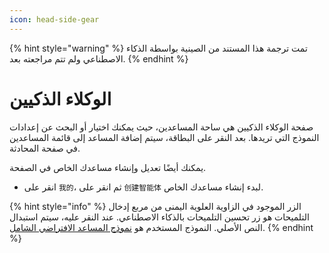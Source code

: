 ```yaml
---
icon: head-side-gear
---
```


{% hint style="warning" %}
تمت ترجمة هذا المستند من الصينية بواسطة الذكاء الاصطناعي ولم تتم مراجعته بعد.
{% endhint %}

# الوكلاء الذكيين

صفحة الوكلاء الذكيين هي ساحة المساعدين، حيث يمكنك اختيار أو البحث عن إعدادات النموذج التي تريدها. بعد النقر على البطاقة، سيتم إضافة المساعد إلى قائمة المساعدين في صفحة المحادثة.

يمكنك أيضًا تعديل وإنشاء مساعدك الخاص في الصفحة.

* انقر على `我的`، ثم انقر على `创建智能体` لبدء إنشاء مساعدك الخاص.

{% hint style="info" %}
الزر الموجود في الزاوية العلوية اليمنى من مربع إدخال التلميحات هو زر تحسين التلميحات بالذكاء الاصطناعي. عند النقر عليه، سيتم استبدال النص الأصلي. النموذج المستخدم هو [نموذج المساعد الافتراضي الشامل](broken-reference).
{% endhint %}